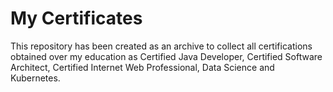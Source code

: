 # My Certificates

This repository has been created as an archive to collect all certifications obtained over my education as Certified Java Developer, Certified Software Architect, Certified Internet Web Professional, Data Science and Kubernetes.
